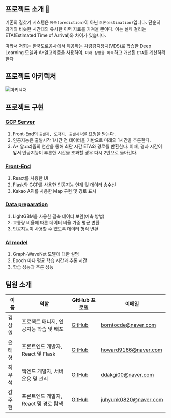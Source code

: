 ## 프로젝트 소개 👋

기존의 길찾기 시스템은 ``예측(prediction)``이 아닌 ``추론(estimation)``입니다. 단순히 과거의 비슷한 시간대의 유사한 이력 자료를 가져올 뿐이다. 이는 실제 걸리는 ETA(Estimated Time of Arrival)와 차이가 있습니다.

따라서 저희는 한국도로공사에서 제공하는 차량감지장치(VDS)로 학습한 Deep Learning 모델과 A*알고리즘을 사용하여, ``미래 상황을 예측``하고 개선된 ``ETA``를 계산하려 한다

## 프로젝트 아키텍처

![아키텍처](https://github.com/AI-based-ETA/.github/assets/65798779/d7fb4559-270e-42e2-9b43-e034fdf5145b)

## 프로젝트 구현

### [GCP Server](https://github.com/AI-based-ETA/GCP-Server)
1. Front-End의 ``출발지, 도착지, 출발시각``을 요청을 받는다.
2. 인공지능은 출발시각 1시간 전 데이터을 기반으로 미래의 1시간을 추론한다.
3. A* 알고리즘의 연산을 통해 최단 시간 ETA와 경로를 반환한다. 이때, 경과 시간이 앞서 인공지능이 추론한 시간을 초과할 경우 다시 2번으로 돌아간다.

### [Front-End](https://github.com/AI-based-ETA/Capstone_Kakaomap)
1. React를 사용한 UI
2. Flask와 GCP를 사용한 인공지능 연계 및 데이터 송수신
3. Kakao API를 사용한 Map 구현 및 경로 표시

### [Data preparation](https://github.com/AI-based-ETA/Preprocessing)
1. LightGBM을 사용한 결측 데이터 보완(예측 방법)
2. 교통량 비율에 따른 데이터 비율 가중 평균 변환
3. 인공지능이 사용할 수 있도록 데이터 형식 변환

### [AI model](https://github.com/AI-based-ETA/pretrained_AI_Model/tree/main)
1. Graph-WaveNet 모델에 대한 설명
2. Epoch 마다 평균 학습 시간과 추론 시간
3. 학습 성능과 추론 성능

## 팀원 소개

| 이름 | 역할 | GitHub 프로필 | 이메일 |
|------|------|----------------|--------|
| 김상원 | 프로젝트 매니저, 인공지능 학습 및 배포 | [GitHub](https://github.com/daydream-er) | borntocde@naver.com |
| 윤태형 | 프론트엔드 개발자, React 및 Flask | [GitHub](https://github.com/YunTaeng) | howard9166@naver.com |
| 최우석 | 백엔드 개발자, 서버 운용 및 관리 | [GitHub](https://github.com/ddakgi00) | ddakgi00@naver.com |
| 강주현 | 프론트엔드 개발자, React 및 경로 탐색 | [GitHub](https://github.com/juhyunk0820) | juhyunk0820@naver.com |
